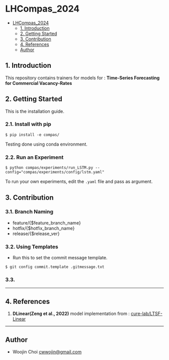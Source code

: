 # LHCompas_2024

-   [LHCompas_2024](#lhcompas_2024)
    -   [1. Introduction](#1-introduction)
    -   [2. Getting Started](#2-getting-started)
    -   [3. Contribution](#3-contribution)
    -   [4. References](#4-references)
    -   [Author](#author)

## 1. Introduction

This repository contains trainers for models for : **Time-Series Forecasting for Commercial Vacancy-Rates**

## 2. Getting Started

This is the installation guide.

### 2.1. Install with pip

```shell
$ pip install -e compas/
```

Testing done using conda environment.

### 2.2. Run an Experiment

```shell
$ python compas/experiments/run_LSTM.py --config="compas/experiments/config/lstm.yaml"
```

To run your own experiments, edit the `.yaml` file and pass as argument.

## 3. Contribution

### 3.1. Branch Naming

-   feature/{$feature_branch_name}
-   hotfix/{$hotfix_branch_name}
-   release/{$release_ver}

### 3.2. Using Templates

-   Run this to set the commit message template.

```shell
$ git config commit.template .gitmessage.txt
```

### 3.3.

---

## 4. References

1. **DLinear(Zeng et al., 2022)** model implementation from : [cure-lab/LTSF-Linear](https://github.com/cure-lab/LTSF-Linear)

---

## Author

-   Woojin Choi <cwwojin@gmail.com> <br/>
